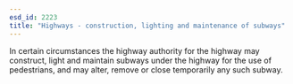 ```yaml
---
esd_id: 2223
title: "Highways - construction, lighting and maintenance of subways"
---
```


In certain circumstances the highway authority for the highway may construct, light and maintain subways under the highway for the use of pedestrians, and may alter, remove or close temporarily any such subway.

